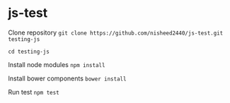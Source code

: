 # js-test

Clone repository
``` git clone https://github.com/nisheed2440/js-test.git testing-js ```

``` cd testing-js ```

Install node modules
``` npm install ```

Install bower components
``` bower install ```

Run test
``` npm test ```
